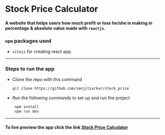 # Stock Price Calculator
#### A website that helps users how much profit or loss he/she is making in percentage & absolute value made with `reactjs`.
### `npm` packages used
- ``vitejs`` for creating react app.
---
### Steps to run the app
- Clone the repo with this command

    ```bash
    git clone https://github.com/sanjitsarkar/stock_price
    ```
- Run the following commands to set up and run the project
   ```bash
    npm install
    npm run dev
    ```
---
#### To live preview the app click the link [Stock Price Calculator](https://stockpricecalculator.netlify.app/)

